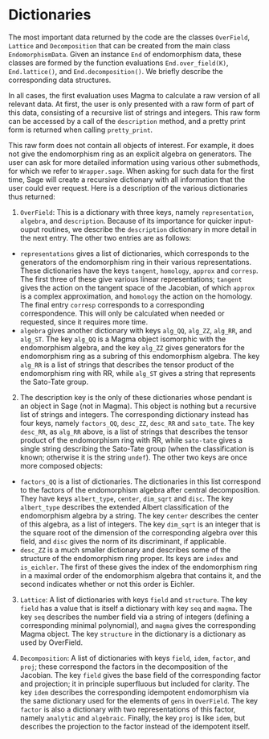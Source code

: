 # Dictionaries

The most important data returned by the code are the classes `OverField`, `Lattice` and `Decomposition` that can be created from the main class `EndomorphismData`. Given an instance `End` of endomorphism data, these classes are formed by the function evaluations `End.over_field(K)`, `End.lattice()`, and `End.decomposition()`. We briefly describe the corresponding data structures.

In all cases, the first evaluation uses Magma to calculate a raw version of all relevant data. At first, the user is only presented with a raw form of part of this data, consisting of a recursive list of strings and integers. This raw form can be accessed by a call of the `description` method, and a pretty print form is returned when calling `pretty_print`.

This raw form does not contain all objects of interest. For example, it does not give the endomorphism ring as an explicit algebra on generators. The user can ask for more detailed information using various other submethods, for which we refer to `Wrapper.sage`. When asking for such data for the first time, Sage will create a recursive dictionary with all information that the user could ever request. Here is a description of the various dictionaries thus returned:

1. `OverField`: This is a dictionary with three keys, namely `representation`, `algebra`, and `description`. Because of its importance for quicker input-ouput routines, we describe the `description` dictionary in more detail in the next entry. The other two entries are as follows:
* `representations` gives a list of dictionaries, which corresponds to the generators of the endomorphism ring in their various representations. These dictionaries have the keys `tangent`, `homology`, `approx` and `corresp`. The first three of these give various linear representations; `tangent` gives the action on the tangent space of the Jacobian, of which `approx` is a complex approximation, and `homology` the action on the homology. The final entry `corresp` corresponds to a corresponding correspondence. This will only be calculated when needed or requested, since it requires more time.
* `algebra` gives another dictionary with keys `alg_QQ`, `alg_ZZ`,  `alg_RR`, and `alg_ST`. The key `alg_QQ` is a Magma object isomorphic with the endomorphism algebra, and the key `alg_ZZ` gives generators for the endomorphism ring as a subring of this endomorphism algebra. The key `alg_RR` is a list of strings that describes the tensor product of the endomorphism ring with RR, while `alg_ST` gives a string that represents the Sato-Tate group.

2. The description key is the only of these dictionaries whose pendant is an object in Sage (not in Magma). This object is nothing but a recursive list of strings and integers. The corresponding dictionary instead has four keys, namely `factors_QQ`, `desc_ZZ`, `desc_RR` and `sato_tate`. The key `desc_RR`, as `alg_RR` above, is a list of strings that describes the tensor product of the endomorphism ring with RR, while `sato-tate` gives a single string describing the Sato-Tate group (when the classification is known; otherwise it is the string `undef`). The other two keys are once more composed objects:
* `factors_QQ` is a list of dictionaries. The dictionaries in this list correspond to the factors of the endomorphism algebra after central decomposition. They have keys `albert_type`, `center`, `dim_sqrt` and `disc`. The key `albert_type` describes the extended Albert classification of the endomorphism algebra by a string. The key `center` describes the center of this algebra, as a list of integers. The key `dim_sqrt` is an integer that is the square root of the dimension of the corresponding algebra over this field, and `disc` gives the norm of its discriminant, if applicable.
* `desc_ZZ` is a much smaller dictionary and describes some of the structure of the endomorphism ring proper. Its keys are `index` and `is_eichler`. The first of these gives the index of the endomorphism ring in a maximal order of the endomorphism algebra that contains it, and the second indicates whether or not this order is Eichler.

3. `Lattice`: A list of dictionaries with keys `field` and `structure`. The key `field` has a value that is itself a dictionary with key `seq` and `magma`. The key `seq` describes the number field via a string of integers (defining a corresponding minimal polynomial), and `magma` gives the corresponding Magma object. The key `structure` in the dictionary is a dictionary as used by OverField.

4. `Decomposition`: A list of dictionaries with keys `field`, `idem`, `factor`, and `proj`; these correspond the factors in the decomposition of the Jacobian. The key `field` gives the base field of the corresponding factor and projection; it in principle superfluous but included for clarity. The key `idem` describes the corresponding idempotent endomorphism via the same dictionary used for the elements of `gens` in `OverField`. The key `factor` is also a dictionary with two representations of this factor, namely `analytic` and `algebraic`. Finally, the key `proj` is like `idem`, but describes the projection to the factor instead of the idempotent itself.
